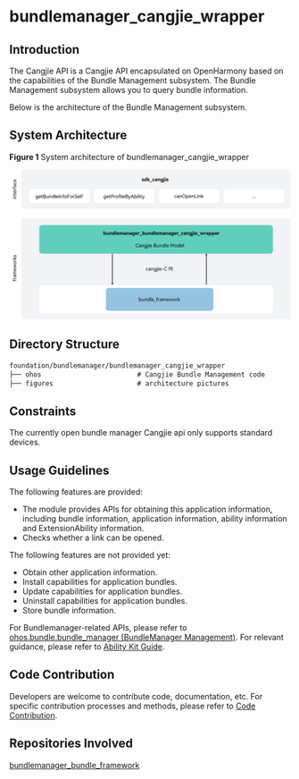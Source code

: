 # **bundlemanager_cangjie_wrapper**

## Introduction

The Cangjie API is a Cangjie API encapsulated on OpenHarmony based on the capabilities of the Bundle Management subsystem. The Bundle Management subsystem allows you to query bundle information.

Below is the architecture of the Bundle Management subsystem.

## System Architecture

**Figure 1** System architecture of bundlemanager_cangjie_wrapper

![](figures/bundlemanager_cangjie_wrapper_architecture_en.png)

## Directory Structure

```
foundation/bundlemanager/bundlemanager_cangjie_wrapper
├── ohos                        # Cangjie Bundle Management code
├── figures                     # architecture pictures
```

## Constraints

The currently open bundle manager Cangjie api only supports standard devices.

## Usage Guidelines

The following features are provided:

  - The module provides APIs for obtaining this application information, including bundle information, application information, ability information and ExtensionAbility information.
  - Checks whether a link can be opened.

The following features are not provided yet:

  - Obtain other application information.
  - Install capabilities for application bundles.
  - Update capabilities for application bundles.
  - Uninstall capabilities for application bundles.
  - Store bundle information.

For Bundlemanager-related APIs, please refer to [ohos.bundle.bundle_manager (BundleManager Management)](https://gitcode.com/openharmony-sig/arkcompiler_cangjie_ark_interop/blob/master/doc/API_Reference/source_en/apis/AbilityKit/cj-apis-bundle_manager.md). For relevant guidance, please refer to [Ability Kit Guide](https://gitcode.com/openharmony-sig/arkcompiler_cangjie_ark_interop/tree/master/doc/Dev_Guide/source_en/application-models).

## Code Contribution

Developers are welcome to contribute code, documentation, etc. For specific contribution processes and methods, please refer to [Code Contribution](https://gitcode.com/openharmony/docs/blob/master/en/contribute/code-contribution.md).

## Repositories Involved

[bundlemanager_bundle_framework](https://gitee.com/openharmony/bundlemanager_bundle_framework)
